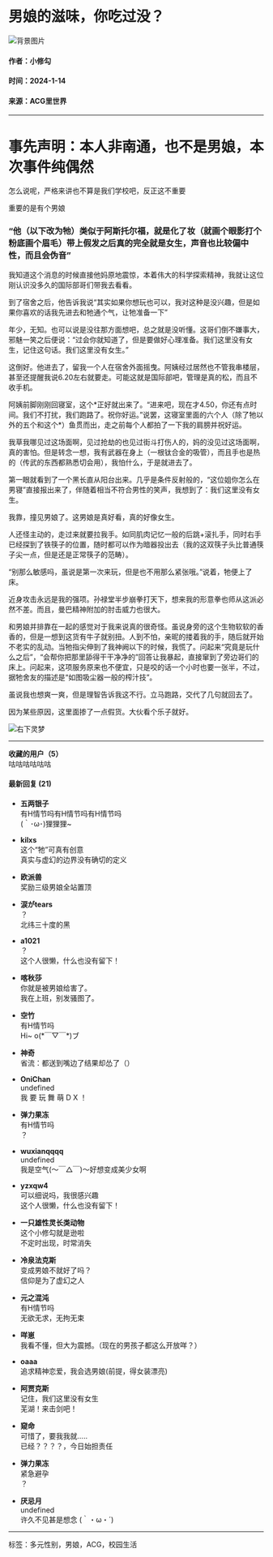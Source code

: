 # 男娘的滋味，你吃过没？

![背景图片](https://acgn.zone/plugin/acgn_theme/img/bg_chara2.png)

#### 作者：小修勾  
#### 时间：2024-1-14  
#### 来源：ACG里世界

---

# 事先声明：本人非南通，也不是男娘，本次事件纯偶然

怎么说呢，严格来讲也不算是我们学校吧，反正这不重要

重要的是有个男娘

### “他（以下改为牠）类似于阿斯托尔福，就是化了妆（就画个眼影打个粉底画个眉毛）带上假发之后真的完全就是女生，声音也比较偏中性，而且会伪音”

我知道这个消息的时候直接他妈原地震惊，本着伟大的科学探索精神，我就让这位刚认识没多久的国际部哥们带我去看看。

到了宿舍之后，他告诉我说“其实如果你想玩也可以，我对这种是没兴趣，但是如果你喜欢的话我先进去和牠通个气，让牠准备一下”

年少，无知。也可以说是没往那方面想吧，总之就是没听懂。这哥们倒不嫌事大，邪魅一笑之后便说：“过会你就知道了，但是要做好心理准备。我们这里没有女生，记住这句话。我们这里没有女生。”

这倒好。他进去了，留我一个人在宿舍外面摇曳。阿姨经过居然也不管我串楼层，甚至还提醒我说6.20左右就要走。可能这就是国际部吧，管理是真的松，而且不收手机。

阿姨前脚刚刚回寝室，这个\*正好就出来了。“进来吧，现在才4.50，你还有点时间。我们不打扰，我们跑路了。祝你好运。”说罢，这寝室里面的六个人（除了牠以外的五个和这个\*）鱼贯而出，走之前每个人都拍了一下我的肩膀并祝好运。

我草我哪见过这场面啊，见过抢劫的也见过街斗打伤人的，妈的没见过这场面啊，真的害怕。但是转念一想，我有武器在身上（一根钛合金的吸管），而且手也是热的（传武的东西都熟悉切会用），我怕什么，于是就进去了。

第一眼就看到了一个黑长直从阳台出来。几乎是条件反射般的，“这位姐你怎么在男寝”直接报出来了，伴随着相当不符合男性的笑声，我想到了：我们这里没有女生。

我靠，撞见男娘了。这男娘是真好看，真的好像女生。

人还怪主动的，走过来就要拉我手。如同肌肉记忆一般的后跳+滚扎手，同时右手已经探到了铁筷子的位置，随时都可以作为暗器投出去（我的这双筷子头比普通筷子尖一点，但是还是正常筷子的范畴）。

“别那么敏感吗，虽说是第一次来玩，但是也不用那么紧张哦。”说着，牠便上了床。

近身攻击永远是我的强项。孙禄堂半步崩拳打天下，想来我的形意拳也师从这派必然不差。而且，曼巴精神附加的肘击威力也很大。

和男娘并排靠在一起的感觉对于我来说真的很奇怪。虽说身旁的这个生物软软的香香的，但是一想到这货有牛子就别扭。人到不怕，亲昵的搂着我的手，随后就开始不老实的乱动。当牠指尖伸到了我神阙以下的时候，我慌了。问起来“究竟是玩什么之后”，“会帮你把那里舔得干干净净的”回答让我暴起，直接窜到了旁边哥们的床上。问起来，这项服务原来也不便宜，只是咬的话一个小时也要一张半，不过，据牠舍友的描述是“如图吸尘器一般的榨汁技”。

虽说我也想爽一爽，但是理智告诉我这不行。立马跑路，交代了几句就回去了。

因为某些原因，这里面掺了一点假货。大伙看个乐子就好。

![右下灵梦](右下灵梦.jpeg)

---

**收藏的用户（5）**  
咕咕咕咕咕咕

#### 最新回复 (21)

- **五两银子**  
  有H情节吗有H情节吗有H情节吗  
  (｀･ω･)狸狸狸~  

- **kilxs**  
  这个“牠”可真有创意  
  真实与虚幻的边界没有确切的定义  

- **欧派兽**  
  奖励三级男娘全站置顶  

- **涙がtears**  
  ？  
  北纬三十度的黑  

- **a1021**  
  ？  
  这个人很懒，什么也没有留下！  

- **喀秋莎**  
  你就是被男娘给害了。  
  我在上班，别发骚图了。  

- **空竹**  
  有H情节吗  
  Hi~ o(\*￣▽￣\*)ブ  

- **神奇**  
  省流：都送到嘴边了结果却怂了（）

- **OniChan**  
  undefined  
  我 要 玩 舞 萌 D X ！  

- **弹力果冻**  
  有H情节吗  
  ？  

- **wuxianqqqq**  
  undefined  
  我是空气(〜￣△￣)〜好想变成美少女啊  

- **yzxqw4**  
  可以细说吗，我很感兴趣  
  这个人很懒，什么也没有留下！  

- **一只雄性灵长类动物**  
  这个小修勾就是逊啦  
  不定时出现，时常消失  

- **冷泉法克斯**  
  变成男娘不就好了吗？  
  信仰是为了虚幻之人  

- **元之混沌**  
  有H情节吗  
  无欲无求，无拘无束  

- **咩崽**  
  我看不懂，但大为震撼。（现在的男孩子都这么开放咩？）  

- **oaaa**  
  追求精神恋爱，我会选男娘(前提，得女装漂亮)  

- **阿贾克斯**  
  记住，我们这里没有女生  
  芜湖！来击剑吧！  

- **窥命**  
  可惜了，要我我就.....  
  已经？？？？，今日始担责任  

- **弹力果冻**  
  紧急避孕  
  ？  

- **厌忌月**  
  undefined  
  许久不见甚是想念 (｀・ω・´)  

--- 

标签：多元性别，男娘，ACG，校园生活